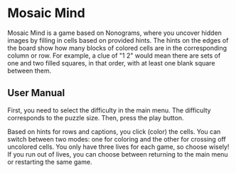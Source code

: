 # Mosaic Mind
Mosaic Mind is a game based on Nonograms, where you uncover hidden images by filling in cells based on provided hints. The hints on the edges of the board show how many blocks of colored cells are in the corresponding column or row. For example, a clue of "1 2" would mean there are sets of one and two filled squares, in that order, with at least one blank square between them.

## User Manual
First, you need to select the difficulty in the main menu. The difficulty corresponds to the puzzle size. Then, press the play button.

Based on hints for rows and captions, you click (color) the cells. You can switch between two modes: one for coloring and the other for crossing off uncolored cells. You only have three lives for each game, so choose wisely! If you run out of lives, you can choose between returning to the main menu or restarting the same game.